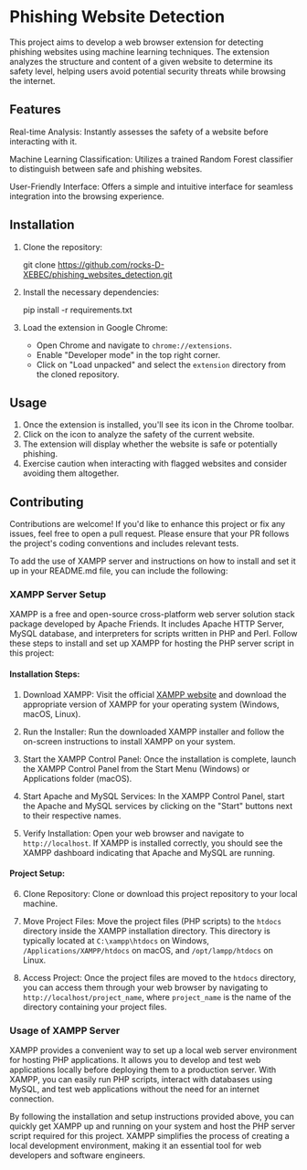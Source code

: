 
# Phishing Website Detection

This project aims to develop a web browser extension for detecting phishing websites using machine learning techniques. The extension analyzes the structure and content of a given website to determine its safety level, helping users avoid potential security threats while browsing the internet.



## Features

Real-time Analysis: Instantly assesses the safety of a website before interacting with it.

Machine Learning Classification: Utilizes a trained Random Forest classifier to distinguish between safe and phishing websites.

User-Friendly Interface: Offers a simple and intuitive interface for seamless integration into the browsing experience.



## Installation

1. Clone the repository:
   
   git clone https://github.com/rocks-D-XEBEC/phishing_websites_detection.git
   

2. Install the necessary dependencies:
   
   pip install -r requirements.txt
  

3. Load the extension in Google Chrome:
   - Open Chrome and navigate to `chrome://extensions`.
   - Enable "Developer mode" in the top right corner.
   - Click on "Load unpacked" and select the `extension` directory from the cloned repository.

## Usage

1. Once the extension is installed, you'll see its icon in the Chrome toolbar.
2. Click on the icon to analyze the safety of the current website.
3. The extension will display whether the website is safe or potentially phishing.
4. Exercise caution when interacting with flagged websites and consider avoiding them altogether.

## Contributing

Contributions are welcome! If you'd like to enhance this project or fix any issues, feel free to open a pull request. Please ensure that your PR follows the project's coding conventions and includes relevant tests.

To add the use of XAMPP server and instructions on how to install and set it up in your README.md file, you can include the following:

### XAMPP Server Setup

XAMPP is a free and open-source cross-platform web server solution stack package developed by Apache Friends. It includes Apache HTTP Server, MySQL database, and interpreters for scripts written in PHP and Perl. Follow these steps to install and set up XAMPP for hosting the PHP server script in this project:

#### Installation Steps:

1. Download XAMPP: Visit the official [XAMPP website](https://www.apachefriends.org/index.html) and download the appropriate version of XAMPP for your operating system (Windows, macOS, Linux).

2. Run the Installer: Run the downloaded XAMPP installer and follow the on-screen instructions to install XAMPP on your system. 

3. Start the XAMPP Control Panel: Once the installation is complete, launch the XAMPP Control Panel from the Start Menu (Windows) or Applications folder (macOS).

4. Start Apache and MySQL Services: In the XAMPP Control Panel, start the Apache and MySQL services by clicking on the "Start" buttons next to their respective names. 

5. Verify Installation: Open your web browser and navigate to `http://localhost`. If XAMPP is installed correctly, you should see the XAMPP dashboard indicating that Apache and MySQL are running.

#### Project Setup:

6. Clone Repository: Clone or download this project repository to your local machine.

7. Move Project Files: Move the project files (PHP scripts) to the `htdocs` directory inside the XAMPP installation directory. This directory is typically located at `C:\xampp\htdocs` on Windows, `/Applications/XAMPP/htdocs` on macOS, and `/opt/lampp/htdocs` on Linux.

8. Access Project: Once the project files are moved to the `htdocs` directory, you can access them through your web browser by navigating to `http://localhost/project_name`, where `project_name` is the name of the directory containing your project files.

### Usage of XAMPP Server

XAMPP provides a convenient way to set up a local web server environment for hosting PHP applications. It allows you to develop and test web applications locally before deploying them to a production server. With XAMPP, you can easily run PHP scripts, interact with databases using MySQL, and test web applications without the need for an internet connection.

By following the installation and setup instructions provided above, you can quickly get XAMPP up and running on your system and host the PHP server script required for this project. XAMPP simplifies the process of creating a local development environment, making it an essential tool for web developers and software engineers.

